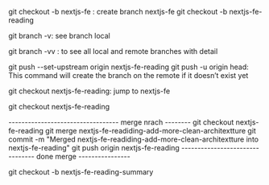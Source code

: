 git checkout -b nextjs-fe : create branch nextjs-fe
git checkout -b nextjs-fe-reading

git branch -v: see branch local

git branch -vv
: to see all local and remote branches with detail

git push --set-upstream origin nextjs-fe-reading
git push -u origin head: This command will create the branch on the remote if it doesn’t exist yet

git checkout nextjs-fe-reading: jump to nextjs-fe

git checkout nextjs-fe-reading

---------------------------------- merge nrach --------
git checkout nextjs-fe-reading
git merge nextjs-fe-readiding-add-more-clean-architextture
git commit -m "Merged nextjs-fe-readiding-add-more-clean-architextture into nextjs-fe-reading"
git push origin nextjs-fe-reading
-------------------------------- done merge ----------------

git checkout -b nextjs-fe-reading-summary
